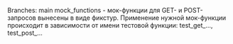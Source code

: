 Branches:
main
mock_functions - мок-функции для GET- и POST-запросов вынесены в виде фикстур. Применение нужной мок-функции происходит в зависимости от имени тестовой функции: test_get_..., test_post_...
